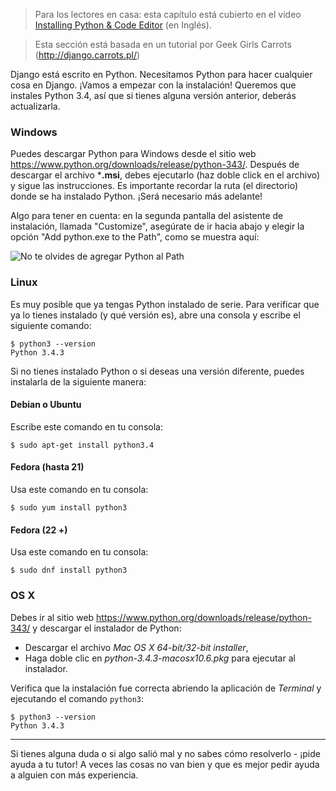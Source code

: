 > Para los lectores en casa: esta capítulo está cubierto en el video [Installing Python & Code Editor](https://www.youtube.com/watch?v=pVTaqzKZCdA) (en Inglés).

> Esta sección está basada en un tutorial por Geek Girls Carrots (http://django.carrots.pl/)

Django está escrito en Python. Necesitamos Python para hacer cualquier cosa en Django. ¡Vamos a empezar con la instalación! Queremos que instales Python 3.4, así que si tienes alguna versión anterior, deberás actualizarla.


### Windows

Puedes descargar Python para Windows desde el sitio web https://www.python.org/downloads/release/python-343/. Después de descargar el archivo ***.msi**, debes ejecutarlo (haz doble click en el archivo) y sigue las instrucciones. Es importante recordar la ruta (el directorio) donde se ha instalado Python. ¡Será necesario más adelante!

Algo para tener en cuenta: en la segunda pantalla del asistente de instalación, llamada "Customize", asegúrate de ir hacia abajo y elegir la opción "Add python.exe to the Path", como se muestra aquí:

![No te olvides de agregar Python al Path](../python_installation/images/add_python_to_windows_path.png)

### Linux

Es muy posible que ya tengas Python instalado de serie. Para verificar que ya lo tienes instalado (y qué versión es), abre una consola y escribe el siguiente comando:

    $ python3 --version
    Python 3.4.3

Si no tienes instalado Python o si deseas una versión diferente, puedes instalarla de la siguiente manera:


#### Debian o Ubuntu

Escribe este comando en tu consola:

    $ sudo apt-get install python3.4


#### Fedora (hasta 21)

Usa este comando en tu consola:

    $ sudo yum install python3


#### Fedora (22 +)

Usa este comando en tu consola:

    $ sudo dnf install python3


### OS X

Debes ir al sitio web https://www.python.org/downloads/release/python-343/ y descargar el instalador de Python:

* Descargar el archivo *Mac OS X 64-bit/32-bit installer*,
* Haga doble clic en *python-3.4.3-macosx10.6.pkg* para ejecutar al instalador.

Verifica que la instalación fue correcta abriendo la aplicación de *Terminal* y ejecutando el comando `python3`:

    $ python3 --version
    Python 3.4.3

----

Si tienes alguna duda o si algo salió mal y no sabes cómo resolverlo - ¡pide ayuda a tu tutor! A veces las cosas no van bien y que es mejor pedir ayuda a alguien con más experiencia.

